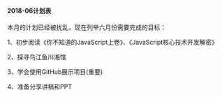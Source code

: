 #### 2018-06计划表

本月的计划已经被扰乱，现在列举六月份需要完成的目标：

1、初步阅读《你不知道的JavaScript上卷》、《JavaScript核心技术开发解密》

2、探寻乌江鱼川湘馆

3、学会使用GitHub展示项目(重要)

4、准备分享讲稿和PPT